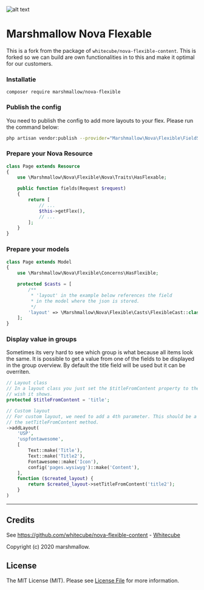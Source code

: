 ![alt text](https://cdn.marshmallow-office.com/media/images/logo/marshmallow.transparent.red.png "marshmallow.")

# Marshmallow Nova Flexable
This is a fork from the package of `whitecube/nova-flexible-content`. This is forked so we can build are own functionalities in to this and make it optimal for our customers.

### Installatie
```
composer require marshmallow/nova-flexible
```

### Publish the config
You need to publish the config to add more layouts to your flex. Please run the command below:
```bash
php artisan vendor:publish --provider="Marshmallow\Nova\Flexible\FieldServiceProvider"
```

### Prepare your Nova Resource
```php
class Page extends Resource
{
	use \Marshmallow\Nova\Flexible\Nova\Traits\HasFlexable;

	public function fields(Request $request)
	{
		return [
			// ...
			$this->getFlex(),
			// ...
		];
	}
}
```

### Prepare your models
```php
class Page extends Model
{
	use \Marshmallow\Nova\Flexible\Concerns\HasFlexible;

	protected $casts = [
		/**
		 * 'layout' in the example below references the field
		 * in the model where the json is stored.
		 */
		'layout' => \Marshmallow\Nova\Flexible\Casts\FlexibleCast::class,
	];
}
```

### Display value in groups
Sometimes its very hard to see which group is what because all items look the same. It is possible to get a value from one of the fields to be displayed in the group overview. By default the title field will be used but it can be overriten.

```php
// Layout class
// In a layout class you just set the $titleFromContent property to the field name you
// wish it shows.
protected $titleFromContent = 'title';

// Custom layout
// For custom layout, we need to add a 4th parameter. This should be a callable and call
// the setTitleFromContent method.
->addLayout(
	'USP',
	'uspfontawesome',
	[
        Text::make('Title'),
        Text::make('Title2'),
        Fontawesome::make('Icon'),
        config('pages.wysiwyg')::make('Content'),
	],
	function ($created_layout) {
		return $created_layout->setTitleFromContent('title2');
    }
)
```

- - -

## Credits
See https://github.com/whitecube/nova-flexible-content - [Whitecube](https://github.com/whitecube)

Copyright (c) 2020 marshmallow.

## License

The MIT License (MIT). Please see [License File](LICENSE.md) for more information.
